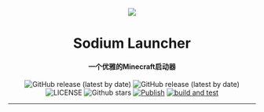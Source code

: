 <div id="top" align="center">

<img src = 'https://tuchuangs.com/imgs/2022/11/14/d9ebdb3f9b3e3808.gif' />

# Sodium Launcher
#### 一个优雅的Minecraft启动器

</div>


<div align="center">

![GitHub release (latest by date)](https://img.shields.io/github/v/release/Sodium-Launcher/Sodium_Launcher?style=flat-square)
![GitHub release (latest by date)](https://img.shields.io/github/downloads/Sodium-Launcher/Sodium_Launcher/latest/total?style=flat-square)
![LICENSE](https://img.shields.io/github/license/Sodium-Launcher/Sodium_Launcher?style=flat-square)
![Github stars](https://img.shields.io/github/stars/Sodium-Launcher/Sodium_Launcher?style=flat-square)
[![Publish](https://img.shields.io/github/workflow/status/Sodium-Launcher/Sodium_Launcher/publish?style=flat-square)](https://github.com/Sodium-Launcher/Sodium_Launcher/actions/workflows/publish.yml)
[![build and test](https://img.shields.io/github/workflow/status/Sodium-Launcher/Sodium_Launcher/build-and-test?style=flat-square)](https://github.com/Sodium-Launcher/Sodium_Launcher/actions/workflows/build-and-test.yml)

</div>

---
